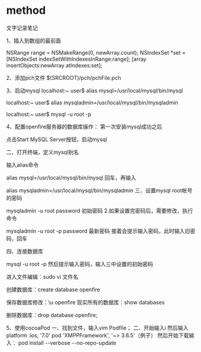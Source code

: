# method
文字记录笔记

1、插入到数组的最前面

NSRange range = NSMakeRange(0, newArray.count);
NSIndexSet *set = [NSIndexSet indexSetWithIndexesInRange:range];
[array insertObjects:newArray atIndexes:set];

2、添加pch文件
$(SRCROOT)/pch/pchFile.pch

3、启动mysql
localhost:~ user$ alias mysql=/usr/local/mysql/bin/mysql

localhost:~ user$ alias mysqladmin=/usr/local/mysql/bin/mysqladmin

localhost:~ user$ mysql -u root -p

4、配置openfire服务器的数据库操作：
第一次安装mysql成功之后

点击Start MySQL Server按钮，启动mysql

二、打开终端，定义mysql别名

输入alias命令

alias mysql=/usr/local/mysql/bin/mysql
回车，再输入

alias mysqladmin=/usr/local/mysql/bin/mysqladmin
三、设置mysql root帐号的密码

mysqladmin -u root password 初始密码
2.如果设置完密码后，需要修改，执行命令

mysqladmin -u root -p  password 最新密码
接着会提示输入密码，此时输入旧密码，回车

四、连接数据库

mysql -u root -p
然后提示输入密码，输入三中设置的初始密码

进入文件编辑：sudo vi 文件名

创建数据库：create database openfire

保存数据库修改：\u openfire
现实所有的数据库：show databases

删除数据库：drop database openfire;

5、使用cocoaPod
一、找到文件，输入vim Podfile；
二、开始输入i  然后输入
platform :ios, '7.0'
pod 'XMPPFramework', '~> 3.6.5'（例子）
然后开始下载输入：
pod install --verbose --no-repo-update

